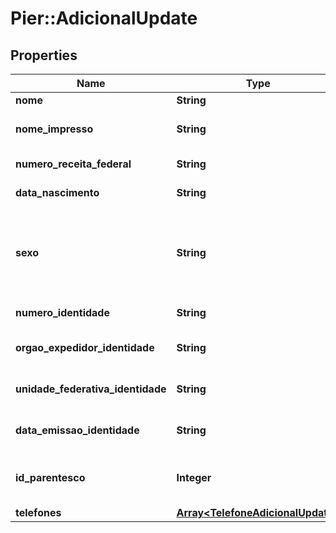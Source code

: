 # Pier::AdicionalUpdate

## Properties
Name | Type | Description | Notes
------------ | ------------- | ------------- | -------------
**nome** | **String** | Nome completo do Adicional. | 
**nome_impresso** | **String** | Nome do Adicional que ser\u00C3\u00A1 gravado no Cart\u00C3\u00A3o. | [optional] 
**numero_receita_federal** | **String** | N\u00C3\u00BAmero do CPF ou CNPJ do Adicional. | 
**data_nascimento** | **String** | Data de Nascimento do Adicional em formato yyyy-MM-dd. | [optional] 
**sexo** | **String** | C\u00C3\u00B3digo de identifica\u00C3\u00A7\u00C3\u00A3o do sexo da Pessoa, quando PF, sendo: (\&quot;M\&quot;: Masculino), (\&quot;F\&quot;: Feminino), (\&quot;O\&quot;: Outro), (\&quot;N\&quot;: N\u00C3\u00A3o Especificado). | [optional] 
**numero_identidade** | **String** | N\u00C3\u00BAmero do Documento de Identidade do Adicional. | [optional] 
**orgao_expedidor_identidade** | **String** | Nome do Org\u00C3\u00A3o Emissor do Documento de Identidade do Adicional. | [optional] 
**unidade_federativa_identidade** | **String** | Sigla da Unidade Federativa onde o Documento de Identidade do Adicional foi emitido. | [optional] 
**data_emissao_identidade** | **String** | Data de emiss\u00C3\u00A3o do Documento de Identidade do Adicional em formato yyyy-MM-dd. | [optional] 
**id_parentesco** | **Integer** | C\u00C3\u00B3digo de identifica\u00C3\u00A7\u00C3\u00A3o do Parentesco do Adicional com o Titular. | [optional] 
**telefones** | [**Array&lt;TelefoneAdicionalUpdate&gt;**](TelefoneAdicionalUpdate.md) | Lista de telefones do adicional. | [optional] 



